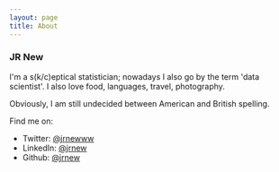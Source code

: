 ```yaml
---
layout: page
title: About
---
```


### JR New

I'm a s(k/c)eptical statistician; nowadays I also go by the term 'data scientist'. I also love food, languages, travel, photography. 

Obviously, I am still undecided between American and British spelling.

Find me on:

* Twitter: [@jrnewww](https://twitter.com/jrnewww)
* LinkedIn: [@jrnew](https://www.linkedin.com/in/jrnew)
* Github: [@jrnew](https://github.com/jrnew)
